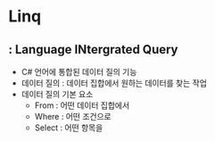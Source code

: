 # Linq

## : Language INtergrated Query

- C# 언어에 통합된 데이터 질의 기능
- 데이터 질의 : 데이터 집합에서 원하는 데이터를 찾는 작업
- 데이터 질의 기본 요소
    - From : 어떤 데이터 집합에서
    - Where : 어떤 조건으로
    - Select : 어떤 항목을
